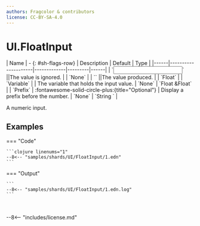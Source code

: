 ```yaml
---
authors: Fragcolor & contributors
license: CC-BY-SA-4.0
---
```



# UI.FloatInput

<div class="sh-parameters" markdown="1">
| Name | - {: #sh-flags-row} | Description | Default | Type |
|------|---------------------|-------------|---------|------|
| `<input>` ||The value is ignored. | | `None` |
| `<output>` ||The value produced. | | `Float` |
| `Variable` |  | The variable that holds the input value. | `None` | `Float &Float` |
| `Prefix` | :fontawesome-solid-circle-plus:{title="Optional"}  | Display a prefix before the number. | `None` | `String ` |

</div>

A numeric input.

## Examples

=== "Code"

    ```clojure linenums="1"
    --8<-- "samples/shards/UI/FloatInput/1.edn"
    ```

=== "Output"

    ```
    --8<-- "samples/shards/UI/FloatInput/1.edn.log"
    ```
&nbsp;

--8<-- "includes/license.md"
